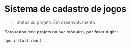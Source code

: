 # Sistema de cadastro de jogos

> Status do projeto: Em desenvolvimento

Para rodas este projeto na sua máquina, por favor digite:

```
npm install react
```
